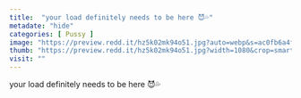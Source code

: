 ```yaml
---
title:  "your load definitely needs to be here 😈💦"
metadate: "hide"
categories: [ Pussy ]
image: "https://preview.redd.it/hz5k02mk94o51.jpg?auto=webp&s=ac0fb6a4f730fb50a1fd3afaf37fe81018e5c094"
thumb: "https://preview.redd.it/hz5k02mk94o51.jpg?width=1080&crop=smart&auto=webp&s=4d9f8d10bdffc6681669dbb35a9395b3284fa9ab"
visit: ""
---
```

your load definitely needs to be here 😈💦
